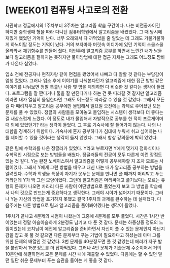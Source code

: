 # [WEEK01] 컴퓨팅 사고로의 전환
사관학교 정글에서의 1주차부터 3주차는 알고리즘 학습 구간이다. 나는 비전공자이긴 하지만 중학생때 형을 따라 다니던 컴퓨터학원에서 알고리즘을 배웠었다. 그 때 당시에 재밌게 했었던 기억이 난다. 너무 오래돼서 다 까먹었을 줄 알았는 데 그래도 가물가물하게 하노이탑 정도는 기억이 났다. 거의 보자마자 머릿속 어디가에 있던 기억이 스물스물 올라와서 재귀함수를 만들어 줬다. 이번주에 알고리즘 공부를 하면서 느낀건 내가 남들보다 알고리즘을 잘하지는 못하지만 풀이방법에 대한 접근 자체는 그래도 어느정도 짬바가 나온다 싶었다.

  입소 전에 전공자나 현직자랑 같이 면접을 봤었어서 나빼고 다 잘할 것 같다는 부담감이 엄청 컸었다. 그러나 입소 후에 이야기를 나눠본다던가 알고리즘에 대한 접근 방법 같은 이야기를 나눠보면 정말 특출난 사람 몇 명을 제외하면 다 비슷한 것 같다는 생각이 들었다. 프로그램을 잘 짠다거나 툴을 잘 만진다거나 하는 건 못 따라갈 것 같지만 알고리즘이라면 내가 열심히 몰입한다면 그래도 어느정도 따라갈 수 있을 것 같았다. 그래서 모든걸 다 때려치우고 알고리즘 공부에만 몰입해서 일요일 오전에는 과제로 주어졌던 모든 문제를 풀 수 있었다. 정글의 사람들을 모아놓고 몰입하는 시스템이 생각보다 더 좋다는 걸 새삼스럽게 느꼈다. 이 정도로 내가 몰입해서 자발적으로 공부를 한 적이 프로게이머 때 외에 있었던가? 라는 생각이 들었다. 그 후로 기숙사에 잘 들어가지 않는다. 나의 나태함을 경계하기 위함이다. 기숙사에 혼자 공부하다가 침대에 누워서 쉬고 싶어하는 나를 제어할 수 있을 것이라는 생각이 들지 않았다. 그래서 항상 강의동에 박혀 있었다.

  같은 팀에 수학과를 나온 정글러가 있었다. Y라고 부르자면 Y에게 몇가지 점화식이나 수학적인 시점으로 보는 방법들을 배웠다. 정글러들의 전공이 모두 다른게 이런 장점도 있는 것 같다. Y는 완전 노베이스여서 알고리즘을 어떻게 공부해야할 지 조차 모르는 사람이었다. 그래서 Y에게 그런 방법을 배우고 대신 나는 내가 알고리즘 공부하는 방법을 알려줬다. 수학과 학생들 특징이 자기가 못푸는 문제를 만나면 풀 때까지 머리박고 푸는거라던데 Y가 딱 그런 모양이었다. 그런데 알고리즘은 머리싸매고 풀기보다는 모르는 유형의 문제가 나오면 차라리 다른 사람이 어떤방법으로 풀었는지 보고 그 방법을 학습해서 나의 것으로 만드는게 중요하다고 생각한다. 그래야 시야가 넓어지기 때문이다. 그러나 Y는 자신의 방법을 포기하지 못했고 결국 1주차의 과제를 완수하는 데 실패했다. 다음주에는 다른 방법으로 팀과 알고리즘을 풀어봐야겠다는 생각이 들었다.

  1주차가 끝나고 4문제의 시험이 나왔는데 그중에 4문제를 모두 풀었다. 시간은 1시간 반이었는데 정말 아슬아슬하게 2분정도 남기고 다 푼 것 같다. 문제는 하중상중 정도의 느낌이었는데 코치님이 예전에 알고리즘을 준비하면서 자신이 풀 수 있는 문제인지 아닌지 감을 잡고 못 풀 것 같으면 다른 문제부터 푸는 기법이 필요하다고 하셨는데 아마 그를 위한 문제의 배열인 것 같았다. 3번 문제를 40분정도면 풀 것 같았는데 에러가 자꾸 발을 붙잡아서 15분정도를 더 잡아먹었다. 그러나 4번 문제가 기출문제 수준이어서 거의 10분만에 해결하면서 모든 문제를 시간 내에 제출할 수 있었다. 다음에는 할 수 있던 말던 일단 쉬운 문제부터 푸는 습관을 들이는 게 좋을 것 같다.
